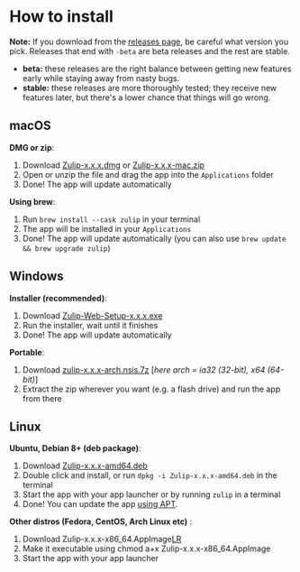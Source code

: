 # How to install

**Note:** If you download from the [releases page](https://github.com/zulip/zulip-desktop/releases), be careful what version you pick. Releases that end with `-beta` are beta releases and the rest are stable.

- **beta:** these releases are the right balance between getting new features early while staying away from nasty bugs.
- **stable:** these releases are more thoroughly tested; they receive new features later, but there's a lower chance that things will go wrong.

[lr]: https://github.com/zulip/zulip-desktop/releases

## macOS

**DMG or zip**:

1. Download [Zulip-x.x.x.dmg][lr] or [Zulip-x.x.x-mac.zip][lr]
2. Open or unzip the file and drag the app into the `Applications` folder
3. Done! The app will update automatically

**Using brew**:

1. Run `brew install --cask zulip` in your terminal
2. The app will be installed in your `Applications`
3. Done! The app will update automatically (you can also use `brew update && brew upgrade zulip`)

## Windows

**Installer (recommended)**:

1. Download [Zulip-Web-Setup-x.x.x.exe][lr]
2. Run the installer, wait until it finishes
3. Done! The app will update automatically

**Portable**:

1. Download [zulip-x.x.x-arch.nsis.7z][lr] [*here arch = ia32 (32-bit), x64 (64-bit)*]
2. Extract the zip wherever you want (e.g. a flash drive) and run the app from there

## Linux

**Ubuntu, Debian 8+ (deb package)**:

1. Download [Zulip-x.x.x-amd64.deb][lr]
2. Double click and install, or run `dpkg -i Zulip-x.x.x-amd64.deb` in the terminal
3. Start the app with your app launcher or by running `zulip` in a terminal
4. Done! You can update the app [using APT](https://documentation.ubuntu.com/server/how-to/software/package-management/#upgrading-packages).

**Other distros (Fedora, CentOS, Arch Linux etc)** :

1. Download Zulip-x.x.x-x86_64.AppImage[LR]
2. Make it executable using chmod a+x Zulip-x.x.x-x86_64.AppImage
3. Start the app with your app launcher
